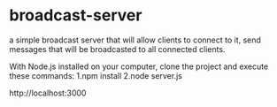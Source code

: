# broadcast-server
a simple broadcast server that will allow clients to connect to it, send messages that will be broadcasted to all connected clients.

With Node.js installed on your computer, clone the project and execute these commands: 
 1.npm install
 2.node server.js

 http://localhost:3000
